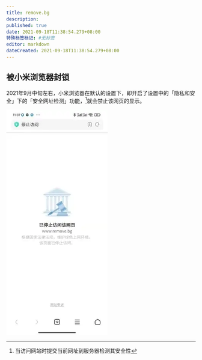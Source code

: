 ```yaml
---
title: remove.bg
description:
published: true
date: 2021-09-18T11:38:54.279+08:00
特殊标签标记: #无标签
editor: markdown
dateCreated: 2021-09-18T11:38:54.279+08:00
---
```


## 被小米浏览器封锁

2021年9月中旬左右，小米浏览器在默认的设置下，即开启了设置中的「隐私和安全」下的「安全网址检测」功能，[^surlc]就会禁止该网页的显示。

[^surlc]: 当访问网站时提交当前网址到服务器检测其安全性

![已停止访问该网页](/src/website/remove.bg/URL_b.webp)
